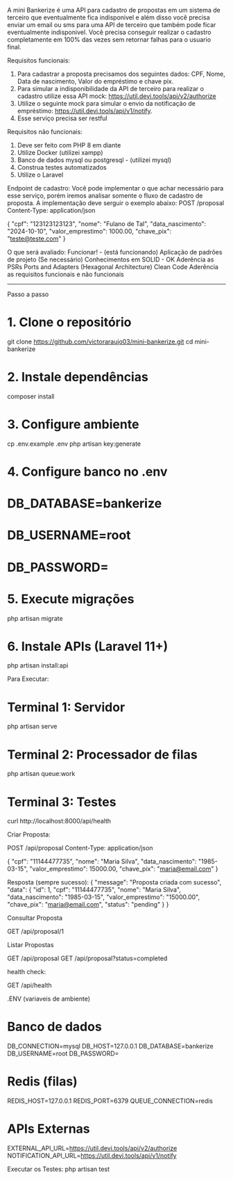 A mini Bankerize é uma API para cadastro de propostas em um sistema de terceiro que eventualmente fica indisponivel e
além disso você precisa enviar um email ou sms para uma API de terceiro que também pode ficar eventualmente indisponivel.
Você precisa conseguir realizar o cadastro completamente em 100% das vezes sem retornar falhas para o usuario final.

Requisitos funcionais:

1. Para cadastrar a proposta precisamos dos seguintes dados: CPF, Nome, Data de nascimento, Valor do empréstimo e chave pix.
2. Para simular a indisponibilidade da API de terceiro para realizar o cadastro utilize essa API mock: https://util.devi.tools/api/v2/authorize
3. Utilize o seguinte mock para simular o envio da notificação de empréstimo: https://util.devi.tools/api/v1/notify.
4. Esse serviço precisa ser restful

Requisitos não funcionais:

1. Deve ser feito com PHP 8 em diante 
2. Utilize Docker (utilizei xampp)
3. Banco de dados mysql ou postgresql - (utilizei mysql)
4. Construa testes automatizados
5. Utilize o Laravel

Endpoint de cadastro:
Você pode implementar o que achar necessário para esse serviço, porém iremos analisar somente o fluxo de cadastro de proposta.
A implementação deve serguir o exemplo abaixo:
POST /proposal
Content-Type: application/json

{
"cpf": "123123123123",
"nome": "Fulano de Tal",
"data_nascimento": "2024-10-10",
"valor_emprestimo": 1000.00,
"chave_pix": "teste@teste.com"
}

O que será avaliado:
Funcionar! - (está funcionando)
Aplicação de padrões de projeto (Se necessário) 
Conhecimentos em SOLID - OK
Aderência as PSRs 
Ports and Adapters (Hexagonal Architecture) 
Clean Code
Aderência as requisitos funcionais e não funcionais

<hr>


Passo a passo

# 1. Clone o repositório
git clone https://github.com/victoraraujo03/mini-bankerize.git
cd mini-bankerize

# 2. Instale dependências
composer install

# 3. Configure ambiente
cp .env.example .env
php artisan key:generate

# 4. Configure banco no .env
# DB_DATABASE=bankerize
# DB_USERNAME=root
# DB_PASSWORD=

# 5. Execute migrações
php artisan migrate

# 6. Instale APIs (Laravel 11+)
php artisan install:api


Para Executar:

# Terminal 1: Servidor
php artisan serve

# Terminal 2: Processador de filas
php artisan queue:work

# Terminal 3: Testes
curl http://localhost:8000/api/health

Criar Proposta:

POST /api/proposal
Content-Type: application/json

{
    "cpf": "11144477735",
    "nome": "Maria Silva",
    "data_nascimento": "1985-03-15",
    "valor_emprestimo": 15000.00,
    "chave_pix": "maria@email.com"
}

Resposta (sempre sucesso):
{
    "message": "Proposta criada com sucesso",
    "data": {
        "id": 1,
        "cpf": "11144477735", 
        "nome": "Maria Silva",
        "data_nascimento": "1985-03-15",
        "valor_emprestimo": "15000.00",
        "chave_pix": "maria@email.com",
        "status": "pending"
    }
}

Consultar Proposta

GET /api/proposal/1


Listar Propostas

GET /api/proposal
GET /api/proposal?status=completed

health check:

GET /api/health

.ENV (variaveis de ambiente)

# Banco de dados
DB_CONNECTION=mysql
DB_HOST=127.0.0.1
DB_DATABASE=bankerize
DB_USERNAME=root
DB_PASSWORD=

# Redis (filas)
REDIS_HOST=127.0.0.1
REDIS_PORT=6379
QUEUE_CONNECTION=redis

# APIs Externas  
EXTERNAL_API_URL=https://util.devi.tools/api/v2/authorize
NOTIFICATION_API_URL=https://util.devi.tools/api/v1/notify

Executar os Testes:
php artisan test


